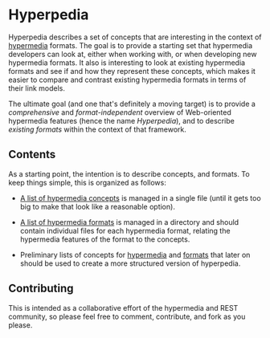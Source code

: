 # Hyperpedia

Hyperpedia describes a set of concepts that are interesting in the context of [hypermedia](https://en.wikipedia.org/wiki/Hypermedia) formats. The goal is to provide a starting set that hypermedia developers can look at, either when working with, or when developing new hypermedia formats. It also is interesting to look at existing hypermedia formats and see if and how they represent these concepts, which makes it easier to compare and contrast existing hypermedia formats in terms of their link models.

The ultimate goal (and one that's definitely a moving target) is to provide a *comprehensive* and *format-independent* overview of Web-oriented hypermedia features (hence the name _Hyperpedia_), and to describe *existing formats* within the context of that framework.


## Contents

As a starting point, the intention is to describe concepts, and formats. To keep things simple, this is organized as follows:

* [A list of hypermedia concepts](concepts.md) is managed in a single file (until it gets too big to make that look like a reasonable option).

* [A list of hypermedia formats](formats.md) is managed in a directory and should contain individual files for each hypermedia format, relating the hypermedia features of the format to the concepts.

* Preliminary lists of concepts for [hypermedia](concept-template.md) and [formats](format-template.md) that later on should be used to create a more structured version of hyperpedia.


## Contributing

This is intended as a collaborative effort of the hypermedia and REST community, so please feel free to comment, contribute, and fork as you please.

